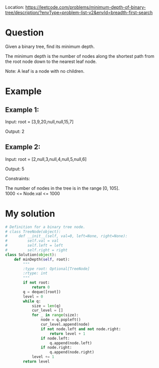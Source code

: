 Location: https://leetcode.com/problems/minimum-depth-of-binary-tree/description/?envType=problem-list-v2&envId=breadth-first-search
# Question
Given a binary tree, find its minimum depth.

The minimum depth is the number of nodes along the shortest path from the root node down to the nearest leaf node.

Note: A leaf is a node with no children.
 
# Example

## Example 1:

Input: root = [3,9,20,null,null,15,7]

Output: 2

## Example 2:

Input: root = [2,null,3,null,4,null,5,null,6]

Output: 5

Constraints:

The number of nodes in the tree is in the range [0, 105].\
1000 <= Node.val <= 1000
 

# My solution 
```python
# Definition for a binary tree node.
# class TreeNode(object):
#     def __init__(self, val=0, left=None, right=None):
#         self.val = val
#         self.left = left
#         self.right = right
class Solution(object):
    def minDepth(self, root):
        """
        :type root: Optional[TreeNode]
        :rtype: int
        """
        if not root:
            return 0
        q = deque([root])
        level = 0
        while q:
            size = len(q)
            cur_level = []
            for _ in range(size):
                node = q.popleft()
                cur_level.append(node)
                if not node.left and not node.right:
                    return level + 1
                if node.left:
                    q.append(node.left)
                if node.right:
                    q.append(node.right)
            level += 1
        return level
```
